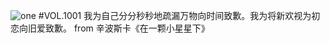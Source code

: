 ![one](http://image.wufazhuce.com/FkzGEhzjOFSV7ECD-N9k6VpNHNVI)
#VOL.1001
我为自己分分秒秒地疏漏万物向时间致歉。我为将新欢视为初恋向旧爱致歉。 from 辛波斯卡《在一颗小星星下》
